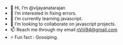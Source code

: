 - 👋 Hi, I’m @vijayanatarajan
- 👀 I’m interested in fixing errors.
- 🌱 I’m currently learning javascript.
- 💞️ I’m looking to collaborate on javascript projects.
- 📫 Reach me through my email nViji94@gmail.com 
- ⚡ Fun fact : Gossiping.
